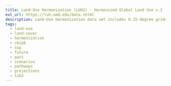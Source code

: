 ```yaml
---
title: Land-Use Harmonization (LUH2) - Harmonized Global Land Use v.2
ext_url: https://luh.umd.edu/data.shtml
description: Land-Use Harmonization data set includes 0.25-degree gridded, global maps of fractional land-use states, transitions, and management practices for the period 0850-2100. It includes land-use change data relating to agricultural expansion, deforestation, wood harvesting, shifting cultivation, afforestation, and crop rotations. The goal of the Land-Use Harmonization (LUH2) project is to prepare a harmonized set of land-use scenarios that smoothly connects the historical reconstructions of land-use with the future projections in the format required for ESMs. The land-use harmonization strategy estimates the fractional land-use patterns, underlying land-use transitions, and key agricultural management information, annually for the time period 850-2100 at 0.25 x 0.25 resolution, while minimizing the differences at the transition between the historical reconstruction ending conditions and IAM initial conditions, and working to preserve changes depicted by the IAMs in the future.
tags:
  - land-use
  - land-cover
  - harmonization
  - cmip6
  - ssp
  - future
  - past
  - scenarios
  - pathways
  - projections
  - luh2
---
```

